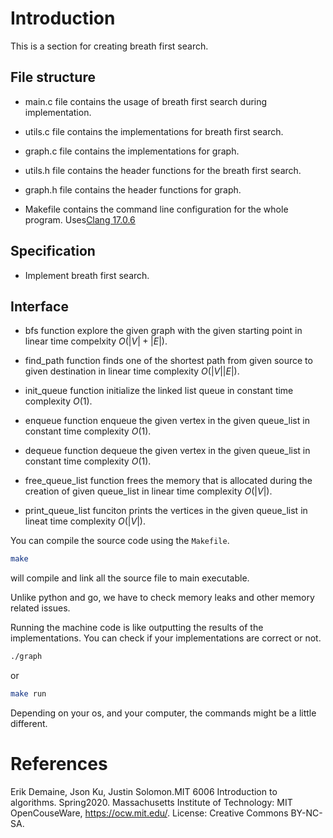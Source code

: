 # Introduction

This is a section for creating breath first search.

## File structure

- main.c file contains the usage of breath first search during implementation.

- utils.c file contains the implementations for breath first search.

- graph.c file contains the implementations for graph.

- utils.h file contains the header functions for the breath first search.

- graph.h file contains the header functions for graph.

- Makefile contains the command line configuration for the whole program. Uses[Clang 17.0.6](https://clang.llvm.org)

## Specification

- Implement breath first search.

## Interface

- bfs function explore the given graph with the given starting point in linear time compelxity $O(|V|+|E|)$.

- find_path function finds one of the shortest path from given source to given destination in linear time complexity $O(|V||E|)$.

- init_queue function initialize the linked list queue in constant time complexity $O(1)$.

- enqueue function enqueue the given vertex in the given queue_list in constant time complexity $O(1)$.

- dequeue function dequeue the given vertex in the given queue_list in constant time complexity $O(1)$.

- free_queue_list function frees the memory that is allocated during the creation of given queue_list in linear time complexity $O(|V|)$.

- print_queue_list funciton prints the vertices in the given queue_list in lineat time complexity $O(|V|)$.

You can compile the source code using the `Makefile`.

```bash
make
```
will compile and link all the source file to main executable.

Unlike python and go, we have to check memory leaks and other memory related issues.

Running the machine code is like outputting the results of the implementations. You can check if your implementations are correct or not.

```bash
./graph
```

or 

```bash
make run
```
Depending on your os, and your computer, the commands might be a little different.

# References
Erik Demaine, Json Ku, Justin Solomon.MIT 6006 Introduction to algorithms. Spring2020. Massachusetts Institute of Technology: MIT OpenCouseWare, https://ocw.mit.edu/. License: Creative Commons BY-NC-SA.
